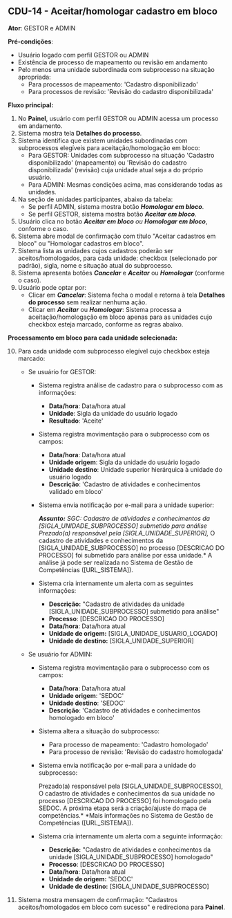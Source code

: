 ## **CDU-14 \- Aceitar/homologar cadastro em bloco**

**Ator**: GESTOR e ADMIN

**Pré-condições**:

* Usuário logado com perfil GESTOR ou ADMIN
* Existência de processo de mapeamento ou revisão em andamento
* Pelo menos uma unidade subordinada com subprocesso na situação apropriada:
    * Para processos de mapeamento: 'Cadastro disponibilizado'
    * Para processos de revisão: 'Revisão do cadastro disponibilizada'

**Fluxo principal:**

1. No **Painel**, usuário com perfil GESTOR ou ADMIN acessa um processo em andamento.
2. Sistema mostra tela **Detalhes do processo**.
3. Sistema identifica que existem unidades subordinadas com subprocessos elegíveis para aceitação/homologação em bloco:
    * Para GESTOR: Unidades com subprocesso na situação 'Cadastro disponibilizado' (mapeamento) ou 'Revisão do cadastro disponibilizada' (revisão) cuja unidade atual seja a do próprio usuário.
    * Para ADMIN: Mesmas condições acima, mas considerando todas as unidades.
4. Na seção de unidades participantes, abaixo da tabela:
    * Se perfil ADMIN, sistema mostra botão ***Homologar em bloco***.
    * Se perfil GESTOR, sistema mostra botão ***Aceitar em bloco***.
5. Usuário clica no botão ***Aceitar em bloco** ou **Homologar em bloco***, conforme o caso.
6. Sistema abre modal de confirmação com título "Aceitar cadastros em bloco" ou "Homologar cadastros em bloco".
7. Sistema lista as unidades cujos cadastros poderão ser aceitos/homologados, para cada unidade: checkbox (selecionado por padrão), sigla, nome e situação atual do subprocesso.
8. Sistema apresenta botões ***Cancelar*** e ***Aceitar*** ou ***Homologar*** (conforme o caso).
9. Usuário pode optar por:
    * Clicar em ***Cancelar***: Sistema fecha o modal e retorna à tela **Detalhes do processo** sem realizar nenhuma ação.
    * Clicar em ***Aceitar*** ou ***Homologar***: Sistema processa a aceitação/homologação em bloco apenas para as unidades cujo checkbox esteja marcado, conforme as regras abaixo.

**Processamento em bloco para cada unidade selecionada:**

10. Para cada unidade com subprocesso elegível cujo checkbox esteja marcado:
    * Se usuário for GESTOR:
        * Sistema registra análise de cadastro para o subprocesso com as informações:
            * **Data/hora**: Data/hora atual
            * **Unidade**: Sigla da unidade do usuário logado
            * **Resultado**: 'Aceite'
        * Sistema registra movimentação para o subprocesso com os campos:
            * **Data/hora**: Data/hora atual
            * **Unidade origem**: Sigla da unidade do usuário logado
            * **Unidade destino**: Unidade superior hierárquica à unidade do usuário logado
            * **Descrição**: 'Cadastro de atividades e conhecimentos validado em bloco'
        * Sistema envia notificação por e-mail para a unidade superior:

          ***Assunto:** SGC: Cadastro de atividades e conhecimentos da \[SIGLA\_UNIDADE\_SUBPROCESSO\] submetido para análise  
          Prezado(a) responsável pela \[SIGLA\_UNIDADE\_SUPERIOR\],*
          O cadastro de atividades e conhecimentos da \[SIGLA\_UNIDADE\_SUBPROCESSO\] no processo \[DESCRICAO DO PROCESSO\] foi submetido para análise por essa unidade.*
          A análise já pode ser realizada no Sistema de Gestão de Competências (\[URL\_SISTEMA\]).

        * Sistema cria internamente um alerta com as seguintes informações:
            * **Descrição:** "Cadastro de atividades da unidade \[SIGLA\_UNIDADE\_SUBPROCESSO\] submetido para análise"
            * **Processo**: \[DESCRICAO DO PROCESSO\]
            * **Data/hora**: Data/hora atual
            * **Unidade de origem:** \[SIGLA\_UNIDADE\_USUARIO\_LOGADO\]
            * **Unidade de destino:** \[SIGLA\_UNIDADE\_SUPERIOR\]

    * Se usuário for ADMIN:  
      * Sistema registra movimentação para o subprocesso com os campos:  
        * **Data/hora**: Data/hora atual  
        * **Unidade origem**: 'SEDOC'  
        * **Unidade destino**: 'SEDOC'  
        * **Descrição**: 'Cadastro de atividades e conhecimentos homologado em bloco'  
      * Sistema altera a situação do subprocesso:  
        * Para processo de mapeamento: 'Cadastro homologado'  
        * Para processo de revisão: 'Revisão do cadastro homologada'  
      * Sistema envia notificação por e-mail para a unidade do subprocesso:   

        Prezado(a) responsável pela \[SIGLA\_UNIDADE\_SUBPROCESSO\],  
        O cadastro de atividades e conhecimentos da sua unidade no processo \[DESCRICAO DO PROCESSO\] foi homologado pela SEDOC.
        A próxima etapa será a criação/ajuste do mapa de competências.* *Mais informações no Sistema de Gestão de Competências (\[URL\_SISTEMA\]).

      * Sistema cria internamente um alerta com a seguinte informação:  
        * **Descrição:** "Cadastro de atividades e conhecimentos da unidade \[SIGLA\_UNIDADE\_SUBPROCESSO\] homologado"  
        * **Processo**: \[DESCRICAO DO PROCESSO\]  
        * **Data/hora**: Data/hora atual  
        * **Unidade de origem:** 'SEDOC'  
        * **Unidade de destino:** \[SIGLA\_UNIDADE\_SUBPROCESSO\]

11. Sistema mostra mensagem de confirmação: "Cadastros aceitos/homologados em bloco com sucesso" e redireciona para **Painel**.